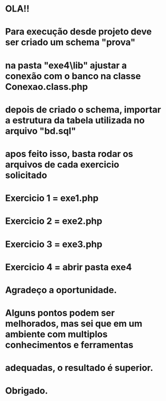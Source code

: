 # OLA!!
# Para execução desde projeto deve ser criado um schema "prova"
# na pasta "exe4\lib" ajustar a conexão com o banco na classe Conexao.class.php
# depois de criado o schema, importar a estrutura da tabela utilizada no arquivo "bd.sql"
# apos feito isso, basta rodar os arquivos de cada exercicio solicitado
# Exercicio 1 = exe1.php
# Exercicio 2 = exe2.php
# Exercicio 3 = exe3.php
# Exercicio 4 = abrir pasta exe4
#
#
# Agradeço a oportunidade.
# Alguns pontos podem ser melhorados, mas sei que em um ambiente com multiplos conhecimentos e ferramentas
# adequadas, o resultado é superior.
#
# Obrigado.
